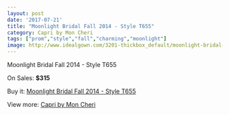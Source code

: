 ```yaml
---
layout: post
date: '2017-07-21'
title: "Moonlight Bridal Fall 2014 - Style T655"
category: Capri by Mon Cheri
tags: ["prom","style","fall","charming","moonlight"]
image: http://www.idealgown.com/3201-thickbox_default/moonlight-bridal-fall-2014-style-t655.jpg
---
```

Moonlight Bridal Fall 2014 - Style T655

On Sales: **$315**
<a href="https://www.idealgown.com/en/capri-by-mon-cheri/1532-moonlight-bridal-fall-2014-style-t655.html"><amp-img layout="responsive" width="600" height="600" src="//www.idealgown.com/3201-thickbox_default/moonlight-bridal-fall-2014-style-t655.jpg" alt="Moonlight Bridal Fall 2014 - Style T655 0" /></a>
<a href="https://www.idealgown.com/en/capri-by-mon-cheri/1532-moonlight-bridal-fall-2014-style-t655.html"><amp-img layout="responsive" width="600" height="600" src="//www.idealgown.com/3202-thickbox_default/moonlight-bridal-fall-2014-style-t655.jpg" alt="Moonlight Bridal Fall 2014 - Style T655 1" /></a>

Buy it: [Moonlight Bridal Fall 2014 - Style T655](https://www.idealgown.com/en/capri-by-mon-cheri/1532-moonlight-bridal-fall-2014-style-t655.html "Moonlight Bridal Fall 2014 - Style T655")

View more: [Capri by Mon Cheri](https://www.idealgown.com/en/24-capri-by-mon-cheri "Capri by Mon Cheri")